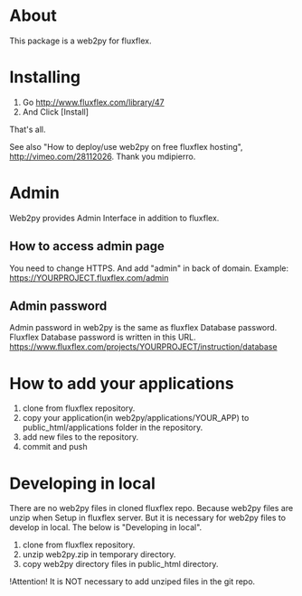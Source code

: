 About
=====
This package is a web2py for fluxflex.


Installing
==========
1. Go http://www.fluxflex.com/library/47
2. And Click [Install]

That's all.

See also "How to deploy/use web2py on free fluxflex hosting", http://vimeo.com/28112026.
Thank you mdipierro.

Admin
=====
Web2py provides Admin Interface in addition to fluxflex.

How to access admin page
------------------------
You need to change HTTPS. And add "admin" in back of domain.
Example: https://YOURPROJECT.fluxflex.com/admin

Admin password
--------------
Admin password in web2py is the same as fluxflex Database password.
Fluxflex Database password is written in this URL.
https://www.fluxflex.com/projects/YOURPROJECT/instruction/database

How to add your applications
============================
1. clone from fluxflex repository.
2. copy your application(in web2py/applications/YOUR_APP) to public_html/applications folder in the repository.
3. add new files to the repository.
4. commit and push

Developing in local
===================
There are no web2py files in cloned fluxflex repo. Because web2py files are unzip when Setup in fluxflex server.
But it is necessary for web2py files to develop in local. The below is "Developing in local".

1. clone from fluxflex repository.
2. unzip web2py.zip in temporary directory.
3. copy web2py directory files in public_html directory.

!Attention!  It is NOT necessary to add unziped files in the git repo.
